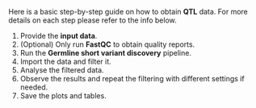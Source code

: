 Here is a basic step-by-step guide on how to obtain **QTL** data.
For more details on each step please refer to the info below.

1.  Provide the **input data**.
2.  (Optional) Only run **FastQC** to obtain quality reports. 
3.  Run the **Germline short variant discovery** pipeline.
4.  Import the data and filter it.
5.  Analyse the filtered data.
6.  Observe the results and repeat the filtering with different settings if needed.
7.  Save the plots and tables.

